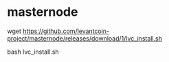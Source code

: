 # masternode
wget https://github.com/levantcoin-project/masternode/releases/download/1/lvc_install.sh


bash lvc_install.sh
